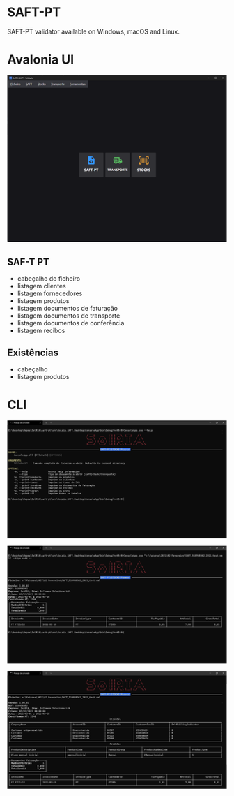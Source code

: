 # SAFT-PT

SAFT-PT validator available on Windows, macOS and Linux.

# Avalonia UI

![screenshot](https://raw.githubusercontent.com/SolRIA/saft-pt/master/saft.png)

## SAF-T PT

- cabeçalho do ficheiro
- listagem clientes
- listagem fornecedores
- listagem produtos
- listagem documentos de faturação
- listagem documentos de transporte
- listagem documentos de conferência
- listagem recibos

## Existências

- cabeçalho
- listagem produtos

# CLI

![screenshot](https://raw.githubusercontent.com/SolRIA/saft-pt/master/cli1.png)

![screenshot](https://raw.githubusercontent.com/SolRIA/saft-pt/master/cli2.png)

![screenshot](https://raw.githubusercontent.com/SolRIA/saft-pt/master/cli3.png)
